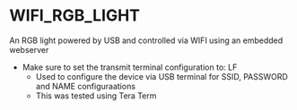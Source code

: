 # WIFI_RGB_LIGHT
An RGB light powered by USB and controlled via WIFI using an embedded webserver

* Make sure to set the transmit terminal configuration to: LF
  * Used to configure the device via USB terminal for SSID, PASSWORD and NAME configuraations
  * This was tested using Tera Term
